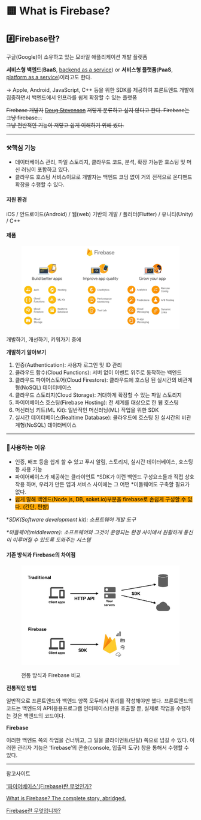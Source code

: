 # 🟨 What is Firebase?

## #️⃣Firebase란?

구글(Google)이 소유하고 있는 모바일 애플리케이션 개발 플랫폼

**서비스형 백엔드**(**BaaS**, [backend as a service](https://en.wikipedia.org/wiki/Mobile\_backend\_as\_a\_service)) or **서비스형 플랫폼**(**PaaS**, [platform as a service](https://en.wikipedia.org/wiki/Platform\_as\_a\_service))이라고도 한다.&#x20;

\-> Apple, Android, JavaScript, C++ 등을 위한 SDK를 제공하여 프론트엔드 개발에 집중하면서 백엔드에서 인프라를 쉽게 확장할 수 있는 플랫폼

~~Firebase 개발자~~ [~~Doug Stevenson~~](https://medium.com/@CodingDoug?source=user\_profile-------------------------------------) ~~저렇게 분류하고 싶지 않다고 한다. Firebase는 그냥 firebase...~~ \
~~그냥 전반적인 기능이 저렇고 쉽게 이해하기 위해 썼다.~~

***

### ⚒️핵심 기능&#x20;

* 데이터베이스 관리, 파일 스토리지, 클라우드 코드, 분석, 확장 가능한 호스팅 및 머신 러닝이 포함하고 있다.
* 클라우드 호스팅 서비스이므로 개발자는 백엔드 코딩 없이 거의 전적으로 온디맨드 확장을 수행할 수 있다.

#### 지원 환경

iOS / 안드로이드(Android) / 웹(web) 기반의 개발 / 플러터(Flutter) / 유니티(Unity) / C++

#### 제품

<figure><img src="../.gitbook/assets/image (5).png" alt="" width="563"><figcaption></figcaption></figure>

개발하기, 개선하기, 키워가기 중에&#x20;

**개발하기 알아보기**

1. 인증(Authentication): 사용자 로그인 및 ID 관리
2. 클라우드 함수(Cloud Functions): 서버 없이 이벤트 위주로 동작하는 백엔드
3. 클라우드 파이어스토어(Cloud Firestore): 클라우드에 호스팅 된 실시간의 비관계형(NoSQL) 데이터베이스
4. 클라우드 스토리지(Cloud Storage): 거대하게 확장할 수 있는 파일 스토리지
5. 파이어베이스 호스팅(Firebase Hosting): 전 세계를 대상으로 한 웹 호스팅
6. 머신러닝 키트(ML Kit): 일반적인 머신러닝(ML) 작업을 위한 SDK
7. 실시간 데이터베이스(Realtime Database): 클라우드에 호스팅 된 실시간의 비관계형(NoSQL) 데이터베이스

***

### 🧐사용하는 이유

* 인증, 배포 등을 쉽게 할 수 있고 푸시 알림, 스토리지, 실시간 데이터베이스, 호스팅 등 사용 가능
* 파이어베이스가 제공하는 클라이언트 \*SDK가 이런 백엔드 구성요소들과 직접 상호작용 하며, 우리가 만든 앱과 서비스 사이에는 그 어떤 \*미들웨어도 구축할 필요가 없다.
* <mark style="background-color:orange;">쉽게 말해 백엔드(Node.js, DB, soket.io)부분을 firebase로 손쉽게 구성할 수 있다. (간단, 편함)</mark>

\*_SDK(Software development kit): 소프트웨어 개발 도구_

_\*미들웨어(middleware): 소프트웨어와 그것이 운영되는 환경 사이에서 원활하게 통신이 이루어질 수 있도록 도와주는 시스템_

#### 기존 방식과 Firebase의 차이점

<figure><img src="../.gitbook/assets/image (4).png" alt="" width="563"><figcaption><p>전통 방식과 Firebase 비교</p></figcaption></figure>

**전통적인 방법**

일반적으로 프론트엔드와 백엔드 양쪽 모두에서 쿼리를 작성해야만 했다. 프론트엔드의 코드는 백엔드의 API(응용프로그램 인터페이스)만을 호출할 뿐, 실제로 작업을 수행하는 것은 백엔드의 코드이다.

**Firebase**

이러한 백엔드 쪽의 작업을 건너뛰고, 그 일을 클라이언트(단말) 쪽으로 넘길 수 있다. 이러한 관리자 기능은 ‘firebase’의 콘솔(console, 입출력 도구) 창을 통해서 수행할 수 있다.

***

참고사이트

['파이어베이스'(Firebase)란 무엇인가?](https://blog.wishket.com/%ED%8C%8C%EC%9D%B4%EC%96%B4%EB%B2%A0%EC%9D%B4%EC%8A%A4firebase%EB%9E%80-%EB%AC%B4%EC%97%87%EC%9D%B8%EA%B0%80-%ED%8C%8C%EC%9D%B4%EC%96%B4%EB%B2%A0%EC%9D%B4%EC%8A%A4-%EC%8B%AC%EC%B8%B5-%ED%83%90-2/)

[What is Firebase? The complete story, abridged.](https://medium.com/firebase-developers/what-is-firebase-the-complete-story-abridged-bcc730c5f2c0)&#x20;

[Firebase란 무엇입니까?](https://developer.oracle.com/ko/learn/technical-articles/what-is-firebase)
